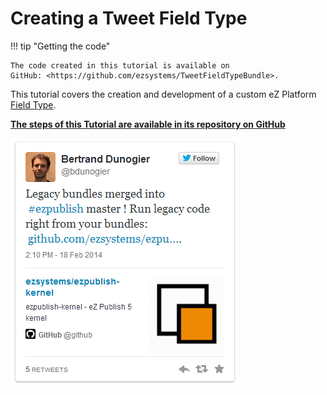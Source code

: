 # Creating a Tweet Field Type

!!! tip "Getting the code"

    The code created in this tutorial is available on GitHub: <https://github.com/ezsystems/TweetFieldTypeBundle>.

This tutorial covers the creation and development of a custom eZ Platform [Field Type](../../guide/field_type_reference.md).

**[The steps of this Tutorial are available in its repository on GitHub](https://github.com/ezsystems/TweetFieldTypeBundle/blob/master/docs/tutorial/index.md)**


![Final result of the tutorial](img/fieldtype_tutorial_final_result.png)
